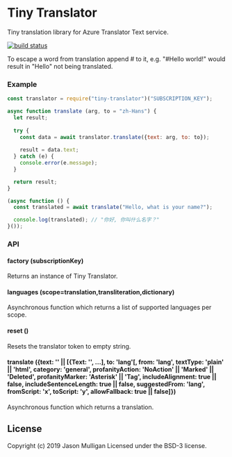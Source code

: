 # Tiny Translator
Tiny translation library for Azure Translator Text service.

[![build status](https://secure.travis-ci.org/avoidwork/tiny-translator.svg)](http://travis-ci.org/avoidwork/tiny-translator)

To escape a word from translation append # to it, e.g. "#Hello world!" would result in "Hello" not being translated.

### Example
```javascript
const translator = require("tiny-translator")("SUBSCRIPTION_KEY");

async function translate (arg, to = "zh-Hans") {
  let result;
  
  try {
    const data = await translator.translate({text: arg, to: to});
    
    result = data.text;
  } catch (e) {
    console.error(e.message);
  }

  return result;
}

(async function () {
  const translated = await translate("Hello, what is your name?");

  console.log(translated); // "你好, 你叫什么名字？"
}());
```

### API
#### factory (subscriptionKey)
Returns an instance of Tiny Translator.

#### languages (scope=translation,transliteration,dictionary)
Asynchronous function which returns a list of supported languages per scope.

#### reset ()
Resets the translator token to empty string.

#### translate ({text: '' || [{Text: '', ...], to: 'lang'[, from: 'lang', textType: 'plain' || 'html', category: 'general', profanityAction: 'NoAction' || 'Marked' || 'Deleted', profanityMarker: 'Asterisk' || 'Tag', includeAlignment: true || false, includeSentenceLength: true || false, suggestedFrom: 'lang', fromScript: 'x', toScript: 'y', allowFallback: true || false]})
Asynchronous function which returns a translation. 

## License
Copyright (c) 2019 Jason Mulligan
Licensed under the BSD-3 license.
